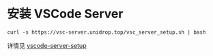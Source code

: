 <!--
 * @Author: HaoTian Qi
 * @Date: 2022-04-09 09:32:08
 * @Description: 
 * @LastEditors: HaoTian Qi
 * @LastEditTime: 2022-04-09 09:38:42
-->

# 安装 VSCode Server

`curl -s https://vsc-server.unidrop.top/vsc_server_setup.sh | bash`

详情见 [vscode-server-setup](https://github.com/117503445/vsc-server-setup)

